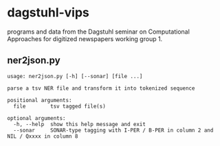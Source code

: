 # dagstuhl-vips
programs and data from the Dagstuhl seminar on Computational Approaches for digitized newspapers working group 1.

## ner2json.py
```
usage: ner2json.py [-h] [--sonar] [file ...]

parse a tsv NER file and transform it into tokenized sequence

positional arguments:
  file        tsv tagged file(s)

optional arguments:
  -h, --help  show this help message and exit
  --sonar     SONAR-type tagging with I-PER / B-PER in column 2 and NIL / Qxxxx in column 8
```